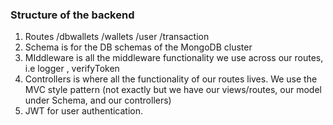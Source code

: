 ### Structure of the backend


1. Routes
    /dbwallets
    /wallets
    /user
    /transaction
2. Schema is for the DB schemas of the MongoDB cluster
3. MIddleware is all the middleware functionality we use across our routes, i.e logger , verifyToken
4. Controllers is where all the functionality of our routes lives. We use the MVC style pattern (not exactly but we have our views/routes, our model under Schema, and our controllers)
5. JWT for user authentication.